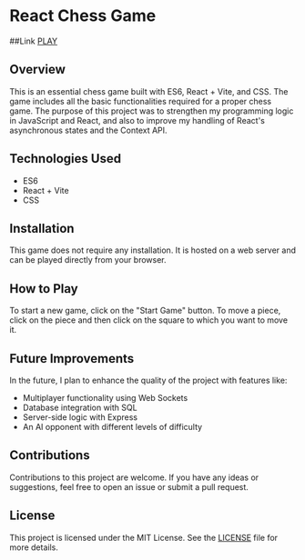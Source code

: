 # React Chess Game
##Link
[PLAY](https://fontaana.github.io/ChessGame/)
## Overview

This is an essential chess game built with ES6, React + Vite, and CSS. The game includes all the basic functionalities required for a proper chess game. The purpose of this project was to strengthen my programming logic in JavaScript and React, and also to improve my handling of React's asynchronous states and the Context API.

## Technologies Used

- ES6
- React + Vite
- CSS

## Installation

This game does not require any installation. It is hosted on a web server and can be played directly from your browser.

## How to Play

To start a new game, click on the "Start Game" button. To move a piece, click on the piece and then click on the square to which you want to move it.

## Future Improvements

In the future, I plan to enhance the quality of the project with features like:

- Multiplayer functionality using Web Sockets
- Database integration with SQL
- Server-side logic with Express
- An AI opponent with different levels of difficulty

## Contributions

Contributions to this project are welcome. If you have any ideas or suggestions, feel free to open an issue or submit a pull request.

## License

This project is licensed under the MIT License. See the [LICENSE](LICENSE) file for more details.
